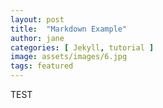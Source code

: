 ```yaml
---
layout: post
title:  "Markdown Example"
author: jane
categories: [ Jekyll, tutorial ]
image: assets/images/6.jpg
tags: featured
---
```

TEST 
